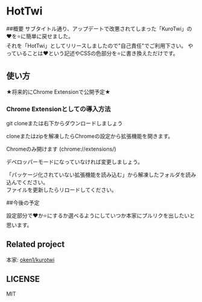 HotTwi
=============
##概要
サブタイトル通り、アップデートで改悪されてしまった「KuroTwi」の:heart:を:star:に簡単に戻せました。  
それを「HotTwi」としてリリースしましたので"自己責任"でご利用下さい。
やっていることは:heart:という記述やCSSの色部分を:star:に書き換えただけです。

## 使い方

★将来的にChrome Extensionで公開予定★

### Chrome Extensionとしての導入方法

git cloneまたは右下からダウンロードしましょう

cloneまたはzipを解凍したらChromeの設定から拡張機能を開きます。

Chromeのみ開けます (chrome://extensions/) 

デベロッパーモードになっていなければ変更しましょう。  

「パッケージ化されていない拡張機能を読み込む」から解凍したフォルダを読み込んでください。  
ファイルを更新したらリロードしてください。  

##今後の予定

設定部分で:heart:か:star:にするか選べるようにしていつか本家にプルリクを出したいと思います。

## Related project

本家: [oken1/kurotwi](https://github.com/oken1/kurotwi)  

## LICENSE

MIT
